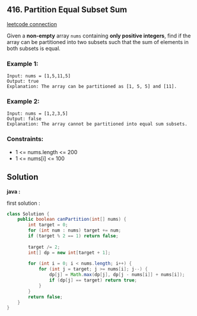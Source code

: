 ## 416. Partition Equal Subset Sum

[leetcode connection](https://leetcode.com/problems/partition-equal-subset-sum/)

Given a **non-empty** array `nums` containing **only positive integers**, find if the array can be partitioned into two subsets such that the sum of elements in both subsets is equal.

### Example 1:
```
Input: nums = [1,5,11,5]
Output: true
Explanation: The array can be partitioned as [1, 5, 5] and [11].
```

### Example 2:
```
Input: nums = [1,2,3,5]
Output: false
Explanation: The array cannot be partitioned into equal sum subsets.
```

### Constraints:

* 1 <= nums.length <= 200
* 1 <= nums[i] <= 100

## Solution

**java :**

first solution :
```java
class Solution {
    public boolean canPartition(int[] nums) {
        int target = 0;
        for (int num : nums) target += num;
        if (target % 2 == 1) return false;
        
        target /= 2;
        int[] dp = new int[target + 1];
        
        for (int i = 0; i < nums.length; i++) {
            for (int j = target; j >= nums[i]; j--) {
                dp[j] = Math.max(dp[j], dp[j - nums[i]] + nums[i]);
                if (dp[j] == target) return true;
            }
        }
        return false;
    }
}
```